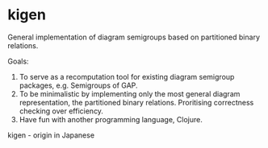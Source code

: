 # kigen
General implementation of diagram semigroups based on partitioned binary relations.

Goals:

1. To serve as a recomputation tool for existing diagram semigroup packages, e.g. Semigroups of GAP.
2. To be minimalistic by implementing only the most general diagram representation, the partitioned binary relations. Proritising correctness checking over efficiency.
3. Have fun with another programming language, Clojure.

kigen - origin in Japanese
